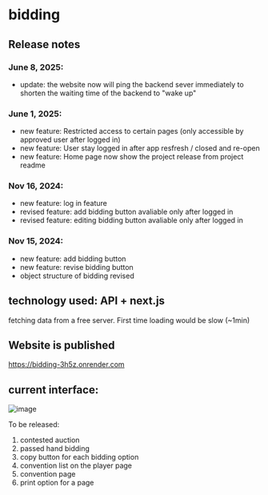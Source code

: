 # bidding

## Release notes

### June 8, 2025:
  - update: the website now will ping the backend sever immediately to shorten the waiting time of the backend to "wake up"

### June 1, 2025:
  - new feature: Restricted access to certain pages (only accessible by approved user after logged in)
  - new feature: User stay logged in after app resfresh / closed and re-open
  - new feature: Home page now show the project release from project readme
    
### Nov 16, 2024:
  - new feature: log in feature
  - revised feature: add bidding button avaliable only after logged in
  - revised feature: editing bidding button avaliable only after logged in

### Nov 15, 2024:
  - new feature: add bidding button
  - new feature: revise bidding button
  - object structure of bidding revised

## technology used: API + next.js

fetching data from a free server. First time loading would be slow (~1min)

## Website is published

https://bidding-3h5z.onrender.com

## current interface:
![image](https://github.com/user-attachments/assets/6e3b68f2-3f93-45e8-8955-47e18cfa5705)





To be released:

1. contested auction
1. passed hand bidding
1. copy button for each bidding option
1. convention list on the player page
1. convention page
1. print option for a page
